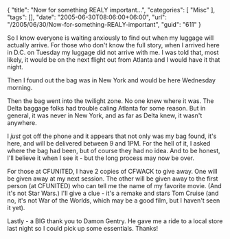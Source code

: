 {
	"title": "Now for something REALY important...",
	"categories": [
		"Misc"
	],
	"tags": [],
	"date": "2005-06-30T08:06:00+06:00",
	"url": "/2005/06/30/Now-for-something-REALY-important",
	"guid": "611"
}

So I know everyone is waiting anxiously to find out when my luggage will actually arrive. For those who don't know the full story, when I arrived here in D.C. on Tuesday my luggage did not arrive with me. I was told that, most likely, it would be on the next flight out from Atlanta and I would have it that night. 

Then I found out the bag was in New York and would be here Wednesday morning.

Then the bag went into the twilight zone. No one knew where it was. The Delta baggage folks had trouble caling Atlanta for some reason. But in general, it was never in New York,  and as far as Delta knew, it wasn't anywhere.

I <i>just</i> got off the phone and it appears that not only was my bag found, it's here, and will be delivered between 9 and 1PM. For the hell of it, I asked where the bag had been, but of course they had no idea. And to be honest, I'll believe it when I see it - but the long process may now be over.

For those at CFUNITED, I have 2 copies of CFWACK to give away. One will be given away at my next session. The other will be given away to the first person (at CFUNITED) who can tell me the name of my favorite movie. (And it's not Star Wars.) I'll give a clue - it's a remake and stars Tom Cruise (and no, it's not War of the Worlds, which may be a good film, but I haven't seen it yet).

Lastly - a BIG thank you to Damon Gentry. He gave me a ride to a local store last night so I could pick up some essentials. Thanks!